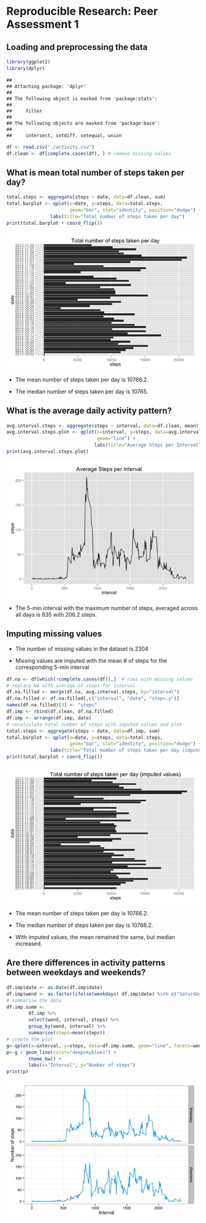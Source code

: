 # Reproducible Research: Peer Assessment 1

## Loading and preprocessing the data


```r
library(ggplot2)
library(dplyr)
```

```
## 
## Attaching package: 'dplyr'
## 
## The following object is masked from 'package:stats':
## 
##     filter
## 
## The following objects are masked from 'package:base':
## 
##     intersect, setdiff, setequal, union
```

```r
df <- read.csv("./activity.csv")
df.clean <- df[complete.cases(df), ] # remove missing values
```

## What is mean total number of steps taken per day?


```r
total.steps <- aggregate(steps ~ date, data=df.clean, sum)
total.barplot <- qplot(x=date, y=steps, data=total.steps,
                       geom="bar", stat="identity", position="dodge") +
                labs(title="Total number of steps taken per day")
print(total.barplot + coord_flip())
```

![](PA1_template_files/figure-html/total_steps-1.png) 

- The mean number of steps taken per day is 10766.2.  

- The median number of steps taken per day is 10765.

## What is the average daily activity pattern?


```r
avg.interval.steps <- aggregate(steps ~ interval, data=df.clean, mean)
avg.interval.steps.plot <- qplot(x=interval, y=steps, data=avg.interval.steps,
                                 geom="line") +
                                labs(title="Average Steps per Interval")
print(avg.interval.steps.plot)
```

![](PA1_template_files/figure-html/timeseries-1.png) 

- The 5-min interval with the maximum number of steps, averaged across all days
is 835 
with 206.2 steps.

## Imputing missing values

- The number of missing values in the dataset is 2304

- Missing values are imputed with the mean # of steps for the corresponding 5-min interval 


```r
df.na <- df[which(!complete.cases(df)),]  # rows with missing values
# replace NA with average of steps for interval
df.na.filled <- merge(df.na, avg.interval.steps, by="interval")   
df.na.filled <- df.na.filled[,c("interval", "date", "steps.y")]
names(df.na.filled)[3] <- "steps"
df.imp <- rbind(df.clean, df.na.filled)
df.imp <- arrange(df.imp, date)
# recalculate total number of steps with imputed values and plot
total.steps <- aggregate(steps ~ date, data=df.imp, sum)
total.barplot <- qplot(x=date, y=steps, data=total.steps,
                       geom="bar", stat="identity", position="dodge") +
                labs(title="Total number of steps taken per day (imputed values)")
print(total.barplot + coord_flip())
```

![](PA1_template_files/figure-html/imputedvalues-1.png) 

- The mean number of steps taken per day is 10766.2.  

- The median number of steps taken per day is 10766.2.

- With imputed values, the mean remained the same, but median increased.

## Are there differences in activity patterns between weekdays and weekends?


```r
df.imp$date <- as.Date(df.imp$date)
df.imp$wend <- as.factor(ifelse(weekdays( df.imp$date) %in% c("Saturday","Sunday"), "Weekend", "Weekday")) 
# summarise the data
df.imp.summ <- 
        df.imp %>% 
        select(wend, interval, steps) %>% 
        group_by(wend, interval) %>%
        summarise(steps=mean(steps))       
# create the plot
g<-qplot(x=interval, y=steps, data=df.imp.summ, geom="line", facets=wend~.)
p<-g + geom_line(color="deepskyblue1") + 
        theme_bw() +
        labs(x="Interval", y="Number of steps")
print(p)
```

![](PA1_template_files/figure-html/weekdays.vs.weekends-1.png) 
